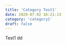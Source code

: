 ```yaml
---
title: 'Category Test1'
date: 2020-07-02 16:21:13
category: 'category1'
draft: false
---
```


Test1
dd
